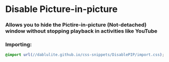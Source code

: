 <h1 background="#ff0000">Disable Picture-in-picture</h1>

### Allows you to hide the Pictire-in-picture (Not-detached) window without stopping playback in activities like YouTube

### Importing:
```css
@import url(//dablulite.github.io/css-snippets/DisablePIP/import.css);
```
